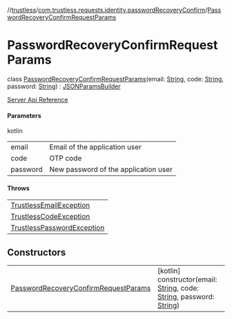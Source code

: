 //[trustless](../../../index.md)/[com.trustless.requests.identity.passwordRecoveryConfirm](../index.md)/[PasswordRecoveryConfirmRequestParams](index.md)

# PasswordRecoveryConfirmRequestParams

class [PasswordRecoveryConfirmRequestParams](index.md)(email: [String](https://kotlinlang.org/api/latest/jvm/stdlib/kotlin/-string/index.html), code: [String](https://kotlinlang.org/api/latest/jvm/stdlib/kotlin/-string/index.html), password: [String](https://kotlinlang.org/api/latest/jvm/stdlib/kotlin/-string/index.html)) : [JSONParamsBuilder](../../com.trustless.params/-j-s-o-n-params-builder/index.md)

[Server Api Reference](https://developer.staq.io/docs/apis/identity#/User%20management/Confirm%20password%20reset)

#### Parameters

kotlin

| | |
|---|---|
| email | Email of the application user |
| code | OTP code |
| password | New password of the application user |

#### Throws

| |
|---|
| [TrustlessEmailException](../../com.trustless.exceptions/-trustless-email-exception/index.md) |
| [TrustlessCodeException](../../com.trustless.exceptions/-trustless-code-exception/index.md) |
| [TrustlessPasswordException](../../com.trustless.exceptions/-trustless-password-exception/index.md) |

## Constructors

| | |
|---|---|
| [PasswordRecoveryConfirmRequestParams](-password-recovery-confirm-request-params.md) | [kotlin]<br>constructor(email: [String](https://kotlinlang.org/api/latest/jvm/stdlib/kotlin/-string/index.html), code: [String](https://kotlinlang.org/api/latest/jvm/stdlib/kotlin/-string/index.html), password: [String](https://kotlinlang.org/api/latest/jvm/stdlib/kotlin/-string/index.html)) |
